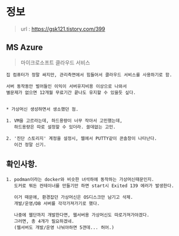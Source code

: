 # 정보 
> url : https://gsk121.tistory.com/399 <br/>

## MS Azure
> 마이크로소프트 클라우드 서비스

```
집 컴퓨터가 정말 싸지만, 관리측면에서 힘들어서 클라우드 서비스를 사용하기로 함.

서버 동작동안 벌어들인 이익이 서버유지비용 이상으로 나와서
별문제가 없으면 12개월 무료기간 끝나도 유지할 수 있을듯 싶다.


* 가상머신 생성하면서 생소했던 점.

1. VM을 고르라는데, 하드용량이 너무 작아서 고민했는데,
   하드용량은 따로 설정할 수 있더라. 쓸데없는 고민.
   
2. '진단 스토리지' 계정을 설정시, 웹에서 PUTTY같이 콘솔창이 나타난다.
   이건 정말 신기.

```

## 확인사항.

```
1. podman이라는 docker와 비슷한 녀석하에 동작하는 가상머신때문인지.
   도커로 뭐든 컨테이너를 만들기만 하면 start시 Exited 139 에러가 발생한다.
   
   이거 때문에, 환경잡던 가상머신은 OS디스크만 남기고 삭제.
   개발/운영/DB 서버를 각각가져가기로 했다.
   
   나중에 웹단까지 개발한다면, 웹서버용 가상머신도 따로가져가야겠다.
   그러면, 총 4개가 필요하겠네.
   (웹서버도 개발/운영 나눠야하면 5갠데... 허어.)
   
```

